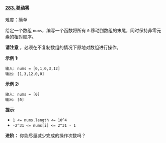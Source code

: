 ﻿#### [283\. 移动零](https://leetcode.cn/problems/move-zeroes/)

难度：简单

给定一个数组 `nums`，编写一个函数将所有 `0` 移动到数组的末尾，同时保持非零元素的相对顺序。

**请注意** ，必须在不复制数组的情况下原地对数组进行操作。

**示例 1:**

```
输入: nums = [0,1,0,3,12]
输出: [1,3,12,0,0]
```

**示例 2:**

```
输入: nums = [0]
输出: [0]
```

**提示**:

-   `1 <= nums.length <= 10^4`
-   `-2^31 <= nums[i] <= 2^31 - 1`

**进阶：** 你能尽量减少完成的操作次数吗？
